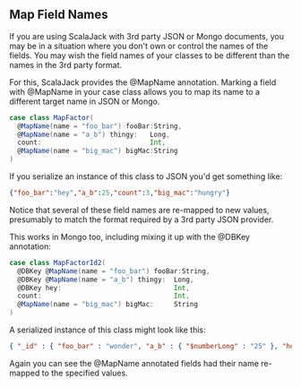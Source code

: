 ## Map Field Names

If you are using ScalaJack with 3rd party JSON or Mongo documents, you may be in a situation where you don't own or control the names of the fields.  You may wish the field names of your classes to be different than the names in the 3rd party format.

For this, ScalaJack provides the @MapName annotation.  Marking a field with @MapName in your case class allows you to map its name to a different target name in JSON or Mongo.

```scala
case class MapFactor(
  @MapName(name = "foo_bar") fooBar:String,
  @MapName(name = "a_b") thingy:   Long,
  count:                           Int,
  @MapName(name = "big_mac") bigMac:String
)
```

If you serialize an instance of this class to JSON you'd get something like:

```JSON
{"foo_bar":"hey","a_b":25,"count":3,"big_mac":"hungry"}
```

Notice that several of these field names are re-mapped to new values, presumably to match the format required by a 3rd party JSON provider.

This works in Mongo too, including mixing it up with the @DBKey annotation:

```scala
case class MapFactorId2(
  @DBKey @MapName(name = "foo_bar") fooBar:String,
  @DBKey @MapName(name = "a_b") thingy:  Long,
  @DBKey hey:                            Int,
  count:                                 Int,
  @MapName(name = "big_mac") bigMac:     String
)
```

A serialized instance of this class might look like this:

```json
{ "_id" : { "foo_bar" : "wonder", "a_b" : { "$numberLong" : "25" }, "hey" : 1 }, "count" : 3, "big_mac" : "hungry" }
```

Again you can see the @MapName annotated fields had their name re-mapped to the specified values.